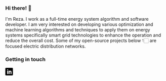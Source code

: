 ### Hi there! 👋

I'm Reza. I work as a full-time energy system algorithm and software developer. I am very interested on developing various optimization and machine learning algorithms and techniques to apply them on energy systems specifically smart grid technologies to enhance the operation and reduce the overall cost. Some of my open-source projects below 👇🏻 are focused electric distribution networks.

### Getting in touch

<a href="https://www.linkedin.com/in/reza-roofegarinejad/" title="Follow me on LinkedIn">
  <img
    width="24"
    alt="Follow me on LinkedIn"
    src="https://raw.githubusercontent.com//Reza-rn/Reza/master/assets/icons/linkedin.svg"
  /></a>
&nbsp;


<!-- Add website later here: [trekhleb.dev](https://trekhleb.dev)  -->
